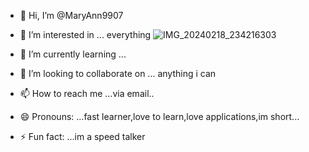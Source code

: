 - 👋 Hi, I’m @MaryAnn9907
- 👀 I’m interested in ... everything ![IMG_20240218_234216303](https://github.com/MaryAnn9907/MaryAnn9907/assets/160435680/d85b2649-5be6-45f1-ac85-26defcc3f67a)

- 🌱 I’m currently learning ...
- 💞️ I’m looking to collaborate on ... anything i can 
- 📫 How to reach me ...via email..
- 😄 Pronouns: ...fast learner,love to learn,love applications,im short...
- ⚡ Fun fact: ...im a speed talker

<!---
MaryAnn9907/MaryAnn9907 is a ✨ special ✨ repository because its `README.md` (this file) appears on your GitHub profile.
You can click the Preview link to take a look at your changes.
--->
